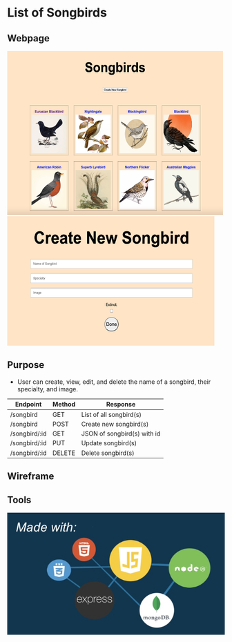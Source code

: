 # **List of Songbirds**

## Webpage
<img src="/homepage.png" alt="Homepage" width="500" height="380"/>
<img src="newpage.png" alt="New Page" width="480" height="300"/>

## Purpose
- User can create, view, edit, and delete the name of a songbird, their specialty, and image.


|Endpoint|Method|Response|
|--------|------|--------|
|/songbird|GET|List of all songbird(s)|
|/songbird|POST|Create new songbird(s)|
|/songbird/:id|GET|JSON of songbird(s) with id|
|/songbird/:id|PUT|Update songbird(s)|
|/songbird/:id|DELETE|Delete songbird(s)|

## Wireframe

## Tools
![Example Image](/p2.jpg)
